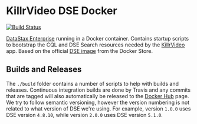 # KillrVideo DSE Docker

[![Build Status](https://travis-ci.org/KillrVideo/killrvideo-dse-docker.svg?branch=master)](https://travis-ci.org/KillrVideo/killrvideo-dse-docker)

[DataStax Enterprise][dse] running in a Docker container. Contains startup scripts to 
bootstrap the CQL and DSE Search resources needed by the [KillrVideo][killrvideo] app. Based
on the official [DSE image][dse-docker] from the Docker Store.

## Builds and Releases

The `./build` folder contains a number of scripts to help with builds and releases. Continuous
integration builds are done by Travis and any commits that are tagged will also automatically
be released to the [Docker Hub][docker-hub] page. We try to follow semantic versioning,
however the version numbering is not related to what version of DSE we're using. For example,
version `1.0.0` uses DSE version `4.8.10`, while version `2.0.0` uses DSE version `5.1.0`.

[dse]: http://www.datastax.com/products/datastax-enterprise
[killrvideo]: https://killrvideo.github.io/
[dse-docker]: https://store.docker.com/images/datastax
[docker-hub]: https://hub.docker.com/r/killrvideo/killrvideo-dse/

